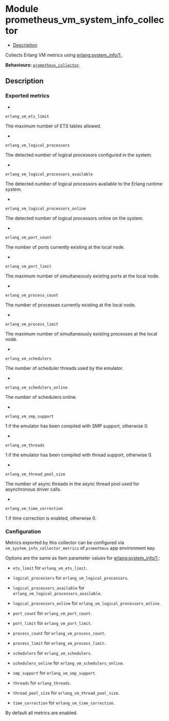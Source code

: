 

# Module prometheus_vm_system_info_collector #
* [Description](#description)

Collects Erlang VM metrics using
[
erlang:system_info/1
](http://erlang.org/doc/man/erlang.md#system_info-1).

__Behaviours:__ [`prometheus_collector`](prometheus_collector.md).

<a name="description"></a>

## Description ##


### <a name="Exported_metrics">Exported metrics</a> ###


* 
```
erlang_vm_ets_limit
```

The maximum number of ETS tables allowed.

* 
```
erlang_vm_logical_processors
```

The detected number of logical processors configured in the system.

* 
```
erlang_vm_logical_processors_available
```

The detected number of logical processors
available to the Erlang runtime system.

* 
```
erlang_vm_logical_processors_online
```

The detected number of logical processors online on the system.

* 
```
erlang_vm_port_count
```

The number of ports currently existing at the local node.

* 
```
erlang_vm_port_limit
```

The maximum number of simultaneously existing ports at the local node.

* 
```
erlang_vm_process_count
```

The number of processes currently existing at the local node.

* 
```
erlang_vm_process_limit
```

The maximum number of simultaneously existing processes
at the local node.

* 
```
erlang_vm_schedulers
```

The number of scheduler threads used by the emulator.

* 
```
erlang_vm_schedulers_online
```

The number of schedulers online.

* 
```
erlang_vm_smp_support
```

1 if the emulator has been compiled with SMP support, otherwise 0.

* 
```
erlang_vm_threads
```

1 if the emulator has been compiled with thread support, otherwise 0.

* 
```
erlang_vm_thread_pool_size
```

The number of async threads in the async thread pool
used for asynchronous driver calls.

* 
```
erlang_vm_time_correction
```

1 if time correction is enabled, otherwise 0.



### <a name="Configuration">Configuration</a> ###

Metrics exported by this collector can be configured via
`vm_system_info_collector_metrics` of `prometheus` app environment key.

Options are the same as Item parameter values for
[
erlang:system_info/1
](http://erlang.org/doc/man/erlang.md#system_info-1):

* `ets_limit` for `erlang_vm_ets_limit`.

* `logical_processors` for `erlang_vm_logical_processors`.

* `logical_processors_available` for
`erlang_vm_logical_processors_available`.

* `logical_processors_online` for `erlang_vm_logical_processors_online`.

* `port_count` for `erlang_vm_port_count`.

* `port_limit` for `erlang_vm_port_limit`.

* `process_count` for `erlang_vm_process_count`.

* `process_limit` for `erlang_vm_process_limit`.

* `schedulers` for `erlang_vm_schedulers`.

* `schedulers_online` for `erlang_vm_schedulers_online`.

* `smp_support` for `erlang_vm_smp_support`.

* `threads` for `erlang_threads`.

* `thread_pool_size` for `erlang_vm_thread_pool_size`.

* `time_correction` for `erlang_vm_time_correction`.


By default all metrics are enabled.